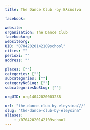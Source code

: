 ```yaml
---
title: The Dance Club -by Ελευσίνα

facebook:

website:
organisation: The Dance Club 
facebookorg:
websiteorg:
UID: "07042020142109school"
cities: ""
perioxi: ""
address: ""

places: [""]
categories: [""]
subcategories: [""]
categoryNoSLug: [""]
subcategoriesNoSLug: [""]

orgUID: org14042020003238

url: "the-dance-club-by-eleysina///"
slug: "the-dance-club-by-eleysina"
aliases:
    - /07042020142109school
---
```





